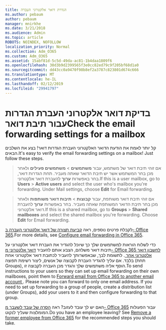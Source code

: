 ```yaml
---
title: הגדרת דואר אלקטרוני העברה
ms.author: pebaum
author: pebaum
manager: mnirkhe
ms.date: 3/21/2018
ms.audience: Admin
ms.topic: article
ROBOTS: NOINDEX, NOFOLLOW
localization_priority: Normal
ms.collection: Adm_O365
ms.custom: Adm_O365
ms.assetid: 15abf81d-5c5d-49da-ac81-1b4daa1809f6
ms.openlocfilehash: 30d3b9d2399565f3e0cc82ed79c9f205bf68d1a0
ms.sourcegitcommit: dd43cc0a9470f98b8ef2a3787c823801d674c666
ms.translationtype: MT
ms.contentlocale: he-IL
ms.lasthandoff: 02/12/2019
ms.locfileid: "29941797"
---
```

# <a name="check-the-email-forwarding-settings-for-a-mailbox"></a><span data-ttu-id="0f23b-102">בדיקת דואר אלקטרוני העברת הגדרות עבור תיבת דואר</span><span class="sxs-lookup"><span data-stu-id="0f23b-102">Check the email forwarding settings for a mailbox</span></span>

<span data-ttu-id="0f23b-p101">קל יותר לאמת את הודעת הדואר האלקטרוני העברת הגדרות דואר! בצע את השלבים הבאים.</span><span class="sxs-lookup"><span data-stu-id="0f23b-p101">It's easy to verify the email forwarding settings on a mailbox! Just follow these steps.</span></span>
  
> <span data-ttu-id="0f23b-p102">אם זוהי תיבת דואר של משתמש, עבור **משתמשים** \> **משתמשים פעילים** ולאחר מכן בחר המשתמש אשר יש תיבת הדואר שאתה מעביר. תחת הגדרות דואר, בחר באפשרות **ערוך** להעברת דואר אלקטרוני.</span><span class="sxs-lookup"><span data-stu-id="0f23b-p102">If this is a user mailbox, go to **Users** \> **Active users** and select the user who's mailbox you're forwarding. Under Mail settings, choose **Edit** for Email forwarding.</span></span> 
    
> <span data-ttu-id="0f23b-p103">אם זוהי תיבת דואר משותפת, עבור **קבוצות** \> **תיבות דואר משותפות** ולאחר מכן בחר תיבת הדואר המשותפת שאתה מעביר. בחר באפשרות **ערוך** להעברת דואר אלקטרוני.</span><span class="sxs-lookup"><span data-stu-id="0f23b-p103">If this is a shared mailbox, go to **Groups** \> **Shared mailboxes** and select the shared mailbox you're forwarding. Choose **Edit** for Email forwarding.</span></span> 
    
<span data-ttu-id="0f23b-109">לקבלת פרטים נוספים, ראה [קביעת תצורה של דואר אלקטרוני העברה ב- Office 365](https://support.office.com/article/Configure-email-forwarding-in-Office-365-ab5eb117-0f22-4fa7-a662-3a6bdb0add74).</span><span class="sxs-lookup"><span data-stu-id="0f23b-109">For more details, see [Configure email forwarding in Office 365](https://support.office.com/article/Configure-email-forwarding-in-Office-365-ab5eb117-0f22-4fa7-a662-3a6bdb0add74).</span></span> 
  
<span data-ttu-id="0f23b-p104">כדי לשלוח הוראות למשתמשים שלך כך שיוכל להגדיר את העברת דואר אלקטרוני על תיבות דואר משלהם, הצבע אותם להעביר [דואר אלקטרוני מ- Office 365 לחשבון דואר אלקטרוני אחר ](https://support.office.com/article/Forward-email-from-Office-365-to-another-email-account-1ed4ee1e-74f8-4f53-a174-86b748ff6a0e). לתשומת לבך, שבאפשרותך להעביר לכתובת דואר אלקטרוני אחת בלבד. אם עליך להגדיר העברת לקבוצה של אנשים, ליצור רשימת תפוצה (תחת Groups), הוסף אליה משתמשים שלך והגדר מכן העברה לקבוצה זו.</span><span class="sxs-lookup"><span data-stu-id="0f23b-p104">To send instructions to your users so they can set up email forwarding on their own mailboxes, point them to [Forward email from Office 365 to another email account ](https://support.office.com/article/Forward-email-from-Office-365-to-another-email-account-1ed4ee1e-74f8-4f53-a174-86b748ff6a0e). Please note you can forward to only one email address. If you need to set up forwarding to a group of people, create a distribution list (under Groups), add your users to it and then configure forwarding to that group.</span></span>
  
<span data-ttu-id="0f23b-p105">האם יש לך עובד לעזוב? ראה [הסרה של עובד לשעבר מ- Office 365](https://support.office.com/article/Remove-a-former-employee-from-Office-365-44d96212-4d90-4027-9aa9-a95eddb367d1.aspx) עבור הפעולות המומלצות שעליך לנקוט.</span><span class="sxs-lookup"><span data-stu-id="0f23b-p105">Do you have an employee leaving? See [Remove a former employee from Office 365](https://support.office.com/article/Remove-a-former-employee-from-Office-365-44d96212-4d90-4027-9aa9-a95eddb367d1.aspx) for the recommended steps you should take.</span></span> 
  

